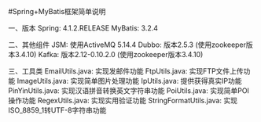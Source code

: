 #Spring+MyBatis框架简单说明

一、版本
  Spring: 4.1.2.RELEASE
  MyBatis: 3.2.4

二、其他组件
  JSM: 使用ActiveMQ 5.14.4
  Dubbo: 版本2.5.3 (使用zookeeper版本3.4.10)
  Kafka: 版本2.12-0.10.2.0 (使用zookeeper版本3.4.10)

三、工具类
  EmailUtils.java: 实现发邮件功能
  FtpUtils.java: 实现FTP文件上传功能
  ImageUtils.java: 实现简单图片处理功能
  IpUtils.java: 提供获得真实IP功能
  PinYinUtils.java: 实现汉语拼音转换英文字符串功能
  PoiUtils.java: 实现简单POI操作功能
  RegexUtils.java: 实现实用验证功能
  StringFormatUtils.java: 实现ISO_8859_1转UTF-8字符串功能

